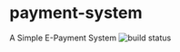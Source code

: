 # payment-system
A Simple E-Payment System
![build status](https://api.travis-ci.org/wudeyong/payment-system.svg?branch=master)